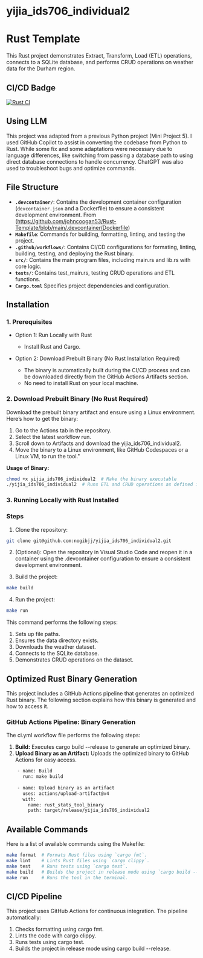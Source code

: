 # yijia_ids706_individual2

# Rust Template
This Rust project demonstrates Extract, Transform, Load (ETL) operations, connects to a SQLite database, and performs CRUD operations on weather data for the Durham region.

## CI/CD Badge
[![Rust CI](https://github.com/nogibjj/yijia_ids706_individual2/actions/workflows/ci.yml/badge.svg)](https://github.com/nogibjj/yijia_ids706_individual2/actions/workflows/ci.yml)

##  Using LLM 
This project was adapted from a previous Python project (Mini Project 5). I used GitHub Copilot to assist in converting the codebase from Python to Rust. While some fix and some adaptations were necessary due to language differences, like switching from passing a database path to using direct database connections to handle concurrency. ChatGPT was also used to troubleshoot bugs and optimize commands.

## File Structure

- **`.devcontainer/`**: Contains the development container configuration (`devcontainer.json` and a Dockerfile) to ensure a consistent development environment. From (https://github.com/johncoogan53/Rust-Template/blob/main/.devcontainer/Dockerfile)
- **`Makefile`**: Commands for building, formatting, linting, and testing the project.
- **`.github/workflows/`**: Contains CI/CD configurations for formating, linting, building, testing, and deploying the Rust binary.
- **`src/`**: Contains the main program files, including main.rs and lib.rs with core logic.
- **`tests/`**: Contains test_main.rs, testing CRUD operations and ETL functions.
- **`Cargo.toml`** Specifies project dependencies and configuration.

## Installation

### 1. Prerequisites
- Option 1: Run Locally with Rust
    - Install Rust and Cargo.

- Option 2: Download Prebuilt Binary (No Rust Installation Required)
    - The binary is automatically built during the CI/CD process and can be downloaded directly from the GitHub Actions Artifacts section.
    - No need to install Rust on your local machine.
      
### 2. Download Prebuilt Binary (No Rust Required)
Download the prebuilt binary artifact and ensure using a Linux environment.
Here’s how to get the binary:
1. Go to the Actions tab in the repository.
2. Select the latest workflow run.
3. Scroll down to Artifacts and download the yijia_ids706_individual2.
4. Move the binary to a Linux environment, like GitHub Codespaces or a Linux VM, to run the tool."

**Usage of Binary:** 
```sh
chmod +x yijia_ids706_individual2  # Make the binary executable
./yijia_ids706_individual2  # Runs ETL and CRUD operations as defined in main.rs
```

### 3. Running Locally with Rust Installed
### Steps
1. Clone the repository:

```sh
git clone git@github.com:nogibjj/yijia_ids706_individual2.git
```

2. (Optional): Open the repository in Visual Studio Code and reopen it in a container using the .devcontainer configuration to ensure a consistent development environment.

3. Build the project:
```sh
make build 
```

4. Run the project:
```sh
make run 
```
This command performs the following steps:
1. Sets up file paths.
2. Ensures the data directory exists.
3. Downloads the weather dataset.
4. Connects to the SQLite database.
5. Demonstrates CRUD operations on the dataset.

## Optimized Rust Binary Generation
This project includes a GitHub Actions pipeline that generates an optimized Rust binary. The following section explains how this binary is generated and how to access it.

### GitHub Actions Pipeline: Binary Generation
The ci.yml workflow file performs the following steps:

1. **Build:** Executes cargo build --release to generate an optimized binary.
2. **Upload Binary as an Artifact:** Uploads the optimized binary to GitHub Actions for easy access.
```sh
    - name: Build
      run: make build 
      
    - name: Upload binary as an artifact
      uses: actions/upload-artifact@v4
      with:
        name: rust_stats_tool_binary
        path: target/release/yijia_ids706_individual2
```

## Available Commands
Here is a list of available commands using the Makefile:
```sh
make format  # Formats Rust files using `cargo fmt`.
make lint    # Lints Rust files using `cargo clippy`.
make test    # Runs tests using `cargo test`.
make build   # Builds the project in release mode using `cargo build --release`.
make run     # Runs the tool in the terminal.
```

## CI/CD Pipeline
This project uses GitHub Actions for continuous integration. The pipeline automatically:

1. Checks formatting using cargo fmt.
2. Lints the code with cargo clippy.
3. Runs tests using cargo test.
4. Builds the project in release mode using cargo build --release.
